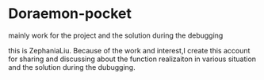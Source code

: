 # Doraemon-pocket
mainly work for the project and the solution during the debugging

this is ZephaniaLiu.
Because of the work and interest,I create this account for sharing and discussing about the function realizaiton in various situation and the solution during the dubugging.
